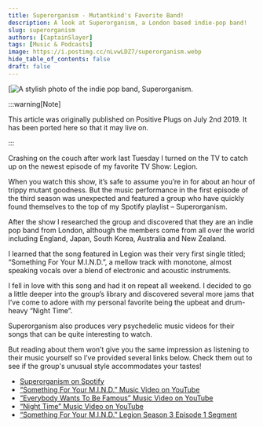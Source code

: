 ```yaml
---
title: Superorganism - Mutantkind's Favorite Band!
description: A look at Superorganism, a London based indie-pop band!
slug: superorganism
authors: [CaptainSlayer]
tags: [Music & Podcasts]
image: https://i.postimg.cc/nLvwLDZ7/superorganism.webp
hide_table_of_contents: false
draft: false
---
```

[![A stylish photo of the indie pop band, Superorganism.](https://i.postimg.cc/nLvwLDZ7/superorganism.webp)

<!-- truncate -->

:::warning[Note]

This article was originally published on Positive Plugs on July 2nd 2019. It has been ported here so that it may live on.

:::

Crashing on the couch after work last Tuesday I turned on the TV to catch up on the newest episode of my favorite TV Show: Legion.

When you watch this show, it’s safe to assume you’re in for about an hour of trippy mutant goodness. But the music performance in the first episode of the third season was unexpected and featured a group who have quickly found themselves to the top of my Spotify playlist – Superorganism.

After the show I researched the group and discovered that they are an indie pop band from London, although the members come from all over the world including England, Japan, South Korea, Australia and New Zealand.

I learned that the song featured in Legion was their very first single titled; “Something For Your M.I.N.D.”, a mellow track with monotone, almost speaking vocals over a blend of electronic and acoustic instruments.

I fell in love with this song and had it on repeat all weekend. I decided to go a little deeper into the group’s library and discovered several more jams that I’ve come to adore with my personal favorite being the upbeat and drum-heavy “Night Time”.

Superorganism also produces very psychedelic music videos for their songs that can be quite interesting to watch.

But reading about them won’t give you the same impression as listening to their music yourself so I’ve provided several links below. Check them out to see if the group's unusual style accommodates your tastes!

- [Superorganism on Spotify](https://open.spotify.com/artist/0Wkm45quqfx3NepJpXDvwE)
- [“Something For Your M.I.N.D.” Music Video on YouTube](https://youtu.be/RPS-Cq4uMFs)
- [“Everybody Wants To Be Famous” Music Video on YouTube](https://youtu.be/mJQYRzAoErc)
- [“Night Time” Music Video on YouTube](https://youtu.be/EZhQEqIX07U)
- [“Something For Your M.I.N.D.” Legion Season 3 Episode 1 Segment](https://youtu.be/PaWM-hMPUx8)

